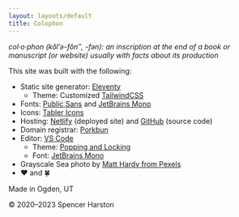 ```yaml
---
layout: layouts/default
title: Colophon
---
```


*col·​o·​phon (kŏl′ə-fŏn″, -fən): an inscription at the end of a book or manuscript (or website) usually with facts about its production*

This site was built with the following:

* Static site generator: [Eleventy](https://www.11ty.dev)
  * Theme: Customized [TailwindCSS](https://www.tailwindcss.com)
* Fonts: [Public Sans](https://fonts.google.com/specimen/Public+Sans) and [JetBrains Mono](https://www.jetbrains.com/lp/mono/)
* Icons: [Tabler Icons](https://tabler.io)
* Hosting: [Netlify](https://www.netlify.com) (deployed site) and [GitHub](https://github.com/sphars/spencerharston.com) (source code)
* Domain registrar: [Porkbun](https://porkbun.com)
* Editor: [VS Code](https://code.visualstudio.com) 
  * Theme: [Popping and Locking](https://marketplace.visualstudio.com/items?itemName=hedinne.popping-and-locking-vscode)
  * Font: [JetBrains Mono](https://www.jetbrains.com/lp/mono/)
* Grayscale Sea photo by [Matt Hardy from Pexels](https://www.pexels.com/photo/grayscale-photography-of-sea-3560136/)
* ❤ and 🍀

Made in Ogden, UT

&copy; 2020&ndash;2023 Spencer Harston
